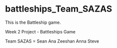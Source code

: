 battleships_Team_SAZAS
======================
This is the Battleship game.

Week 2 Project - Battleships Game

Team SAZAS = Sean Ana Zeeshan Anna Steve
